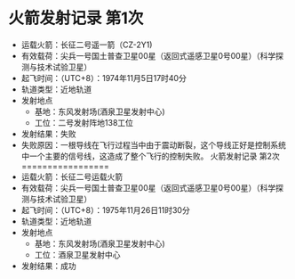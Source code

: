 火箭发射记录 第1次
================
* 运载火箭：长征二号遥一箭（CZ-2Y1)
* 有效载荷：尖兵一号国土普查卫星00星（返回式遥感卫星0号00星）（科学探测与技术试验卫星）
* 起飞时间：（UTC+8）：1974年11月5日17时40分
* 轨道类型：近地轨道
* 发射地点
  * 基地：东风发射场(酒泉卫星发射中心)
  * 工位：二号发射阵地138工位
* 发射结果：失败
* 失败原因：一根导线在飞行过程当中由于震动断裂，这个导线正好是控制系统中一个主要的信号线，这造成了整个飞行的控制失败。
火箭发射记录 第2次
=================
* 运载火箭：长征二号运载火箭
* 有效载荷：尖兵一号国土普查卫星00星（返回式遥感卫星0号00星）（科学探测与技术试验卫星）
* 起飞时间：（UTC+8）：1975年11月26日11时30分
* 轨道类型：近地轨道
* 发射地点  
  * 基地：东风发射场(酒泉卫星发射中心)  
  * 工位：酒泉卫星发射中心
* 发射结果：成功
